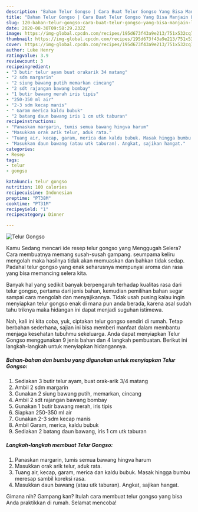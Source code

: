 ```yaml
---
description: "Bahan Telur Gongso | Cara Buat Telur Gongso Yang Bisa Manjain Lidah"
title: "Bahan Telur Gongso | Cara Buat Telur Gongso Yang Bisa Manjain Lidah"
slug: 120-bahan-telur-gongso-cara-buat-telur-gongso-yang-bisa-manjain-lidah
date: 2020-08-30T09:58:29.232Z
image: https://img-global.cpcdn.com/recipes/195d673f43a9e213/751x532cq70/telur-gongso-foto-resep-utama.jpg
thumbnail: https://img-global.cpcdn.com/recipes/195d673f43a9e213/751x532cq70/telur-gongso-foto-resep-utama.jpg
cover: https://img-global.cpcdn.com/recipes/195d673f43a9e213/751x532cq70/telur-gongso-foto-resep-utama.jpg
author: Luke Henry
ratingvalue: 3.9
reviewcount: 3
recipeingredient:
- "3 butir telur ayam buat orakarik 34 matang"
- "2 sdm margarin"
- "2 siung bawang putih memarkan cincang"
- "2 sdt rajangan bawang bombay"
- "1 butir bawang merah iris tipis"
- "250-350 ml air"
- "2-3 sdm kecap manis"
- " Garam merica kaldu bubuk"
- "2 batang daun bawang iris 1 cm utk taburan"
recipeinstructions:
- "Panaskan margarin, tumis semua bawang hingva harum"
- "Masukkan orak arik telur, aduk rata."
- "Tuang air, kecap, garam, merica dan kaldu bubuk. Masak hingga bumbu meresap sambil koreksi rasa."
- "Masukkan daun bawang (atau utk taburan). Angkat, sajikan hangat."
categories:
- Resep
tags:
- telur
- gongso

katakunci: telur gongso 
nutrition: 100 calories
recipecuisine: Indonesian
preptime: "PT38M"
cooktime: "PT31M"
recipeyield: "1"
recipecategory: Dinner

---
```



![Telur Gongso](https://img-global.cpcdn.com/recipes/195d673f43a9e213/751x532cq70/telur-gongso-foto-resep-utama.jpg)

Kamu Sedang mencari ide resep telur gongso yang Menggugah Selera? Cara membuatnya memang susah-susah gampang. seumpama keliru mengolah maka hasilnya tidak akan memuaskan dan bahkan tidak sedap. Padahal telur gongso yang enak seharusnya mempunyai aroma dan rasa yang bisa memancing selera kita.



Banyak hal yang sedikit banyak berpengaruh terhadap kualitas rasa dari telur gongso, pertama dari jenis bahan, kemudian pemilihan bahan segar sampai cara mengolah dan menyajikannya. Tidak usah pusing kalau ingin menyiapkan telur gongso enak di mana pun anda berada, karena asal sudah tahu triknya maka hidangan ini dapat menjadi suguhan istimewa.


Nah, kali ini kita coba, yuk, ciptakan telur gongso sendiri di rumah. Tetap berbahan sederhana, sajian ini bisa memberi manfaat dalam membantu menjaga kesehatan tubuhmu sekeluarga. Anda dapat menyiapkan Telur Gongso menggunakan 9 jenis bahan dan 4 langkah pembuatan. Berikut ini langkah-langkah untuk menyiapkan hidangannya.

<!--inarticleads1-->

##### Bahan-bahan dan bumbu yang digunakan untuk menyiapkan Telur Gongso:

1. Sediakan 3 butir telur ayam, buat orak-arik 3/4 matang
1. Ambil 2 sdm margarin
1. Gunakan 2 siung bawang putih, memarkan, cincang
1. Ambil 2 sdt rajangan bawang bombay
1. Gunakan 1 butir bawang merah, iris tipis
1. Siapkan 250-350 ml air
1. Gunakan 2-3 sdm kecap manis
1. Ambil  Garam, merica, kaldu bubuk
1. Sediakan 2 batang daun bawang, iris 1 cm utk taburan




<!--inarticleads2-->

##### Langkah-langkah membuat Telur Gongso:

1. Panaskan margarin, tumis semua bawang hingva harum
1. Masukkan orak arik telur, aduk rata.
1. Tuang air, kecap, garam, merica dan kaldu bubuk. Masak hingga bumbu meresap sambil koreksi rasa.
1. Masukkan daun bawang (atau utk taburan). Angkat, sajikan hangat.




Gimana nih? Gampang kan? Itulah cara membuat telur gongso yang bisa Anda praktikkan di rumah. Selamat mencoba!
